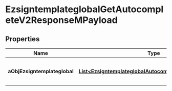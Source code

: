 

# EzsigntemplateglobalGetAutocompleteV2ResponseMPayload

## Properties

Name | Type | Description | Notes
------------ | ------------- | ------------- | -------------
**aObjEzsigntemplateglobal** | [**List&lt;EzsigntemplateglobalAutocompleteElementResponse&gt;**](EzsigntemplateglobalAutocompleteElementResponse.md) | An array of Ezsigntemplateglobal autocomplete element response. | 




